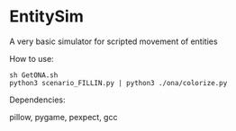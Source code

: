 # EntitySim
A very basic simulator for scripted movement of entities

How to use:

```
sh GetONA.sh
python3 scenario_FILLIN.py | python3 ./ona/colorize.py
```

Dependencies:

pillow, pygame, pexpect, gcc
